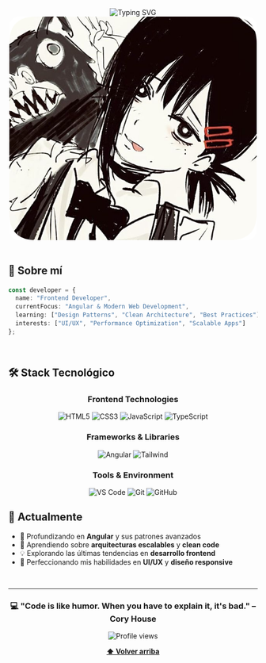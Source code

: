 <div align="center">


<img src="https://readme-typing-svg.herokuapp.com?font=Fira+Code&size=32&duration=2800&pause=2000&color=FFFFFF&center=true&vCenter=true&width=940&lines=Frontend+Developer;Building+Modern+Web+Experiences" alt="Typing SVG" />

<br/>

<img src="assets/kobeni.png" width="500" style="border-radius: 20px; object-fit: cover;"/>

</div>

<br/>

## 💭 Sobre mí

```typescript
const developer = {
  name: "Frontend Developer",
  currentFocus: "Angular & Modern Web Development",
  learning: ["Design Patterns", "Clean Architecture", "Best Practices"],
  interests: ["UI/UX", "Performance Optimization", "Scalable Apps"]
};
```

<br/>

## 🛠️ Stack Tecnológico

<div align="center">

### Frontend Technologies

<img src="https://img.shields.io/badge/HTML5-E34F26?style=for-the-badge&logo=html5&logoColor=white" alt="HTML5"/>
<img src="https://img.shields.io/badge/CSS3-1572B6?style=for-the-badge&logo=css3&logoColor=white" alt="CSS3"/>
<img src="https://img.shields.io/badge/JavaScript-F7DF1E?style=for-the-badge&logo=javascript&logoColor=black" alt="JavaScript"/>
<img src="https://img.shields.io/badge/TypeScript-007ACC?style=for-the-badge&logo=typescript&logoColor=white" alt="TypeScript"/>

### Frameworks & Libraries

<img src="https://img.shields.io/badge/Angular-DD0031?style=for-the-badge&logo=angular&logoColor=white" alt="Angular"/>
<img src="https://img.shields.io/badge/Tailwind_CSS-38B2AC?style=for-the-badge&logo=tailwind-css&logoColor=white" alt="Tailwind"/>

### Tools & Environment

<img src="https://img.shields.io/badge/VS_Code-007ACC?style=for-the-badge&logo=visual-studio-code&logoColor=white" alt="VS Code"/>
<img src="https://img.shields.io/badge/Git-F05032?style=for-the-badge&logo=git&logoColor=white" alt="Git"/>
<img src="https://img.shields.io/badge/GitHub-181717?style=for-the-badge&logo=github&logoColor=white" alt="GitHub"/>

</div>



## 🌱 Actualmente

- 🔭 Profundizando en **Angular** y sus patrones avanzados
- 🌱 Aprendiendo sobre **arquitecturas escalables** y **clean code**
- 💡 Explorando las últimas tendencias en **desarrollo frontend**
- 🎨 Perfeccionando mis habilidades en **UI/UX** y **diseño responsive**

<br/>

---

<div align="center">

### 💻 "Code is like humor. When you have to explain it, it's bad." – Cory House

<img src="https://komarev.com/ghpvc/?username=TU_USUARIO&color=blueviolet&style=for-the-badge&label=Profile+Views" alt="Profile views"/>

</div>

<div align="center">
  
**[⬆ Volver arriba](#)**

</div>
